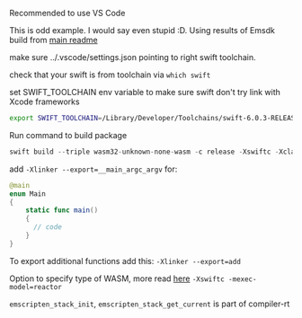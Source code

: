 
Recommended to use VS Code

This is odd example. I would say even stupid :D. Using results of Emsdk build from [main readme](../README.md)

make sure ../.vscode/settings.json pointing to right swift toolchain.

check that your swift is from toolchain via 
`which swift`

set SWIFT_TOOLCHAIN env variable to make sure swift don't try link with Xcode frameworks
```bash
export SWIFT_TOOLCHAIN=/Library/Developer/Toolchains/swift-6.0.3-RELEASE.xctoolchain
```


Run command to build package
```swift
swift build --triple wasm32-unknown-none-wasm -c release -Xswiftc -Xclang-linker -Xswiftc -mexec-model=reactor
 ```

add `-Xlinker --export=__main_argc_argv`
for:
```swift
@main
enum Main
{
    static func main()
    {
      // code
    }
}
```

To export additional functions add this:
 `-Xlinker --export=add`

Option to specify type of WASM, more read [here](https://dylibso.com/blog/wasi-command-reactor/)
`-Xswiftc -mexec-model=reactor`


`emscripten_stack_init`, `emscripten_stack_get_current`
is part of compiler-rt


